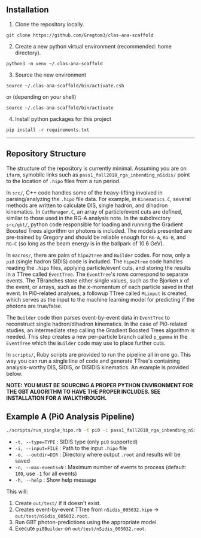 ## Installation

1. Clone the repository locally.

```
git clone https://github.com/Gregtom3/clas-ana-scaffold
```

2. Create a new python virtual environment (recommended: home directory).

```
python3 -m venv ~/.clas-ana-scaffold
```

3. Source the new environment

```
source ~/.clas-ana-scaffold/bin/activate.csh
```

or (depending on your shell)

```
source ~/.clas-ana-scaffold/bin/activate
```

4. Install python packages for this project

```
pip install -r requirements.txt
```

---

## Repository Structure

The structure of the repository is currently minimal. Assuming you are on `ifarm`, symoblic links such as `pass1_fall2018_rga_inbending_nSidis/` point to the location of `.hipo` files from a run period. 

In `src/`, C++ code handles some of the heavy-lifting involved in parsing/analyzing the `.hipo` file data. For example, in `Kinematics.C`, several methods are written to calculate DIS, single hadron, and dihadron kinematics. In `CutManager.C`, an array of particle/event cuts are defined, similar to those used in the RG-A analysis note. In the subdirectory `src/gbt/`, python code responsible for loading and running the Gradient Boosted Trees algorithm on photons is included. The models presented are pre-trained by Gregory and should be reliable enough for `RG-A`, `RG-B`, and `RG-C` (so long as the beam energy is in the ballpark of 10.6 GeV).

In `macros/`, there are pairs of `hipo2tree` and `Builder` codes. For now, only a `pi0` (single hadron SIDIS) code is included. The `hipo2tree` code handles reading the `.hipo` files, applying particle/event cuts, and storing the results in a TTree called `EventTree`. The `EventTree`'s rows correspond to separate events. The TBranches store either single values, such as the Bjorken x of the event, or arrays, such as the x-momentum of each particle saved in that event. In Pi0-related analyses, a followup TTree called `MLinput` is created, which serves as the input to the machine learning model for predicting if the photons are true/false.

The `Builder` code then parses event-by-event data in `EventTree` to reconstruct single hadron/dihadron kinematics. In the case of Pi0-related studies, an intermediate step calling the Gradient Boosted Trees algorithm is needed. This step creates a new per-particle branch called `p_gamma` in the `EventTree` which the `Builder` code may use to place further cuts.

In `scripts/`, Ruby scripts are provided to run the pipeline all in one go. This way you can run a single line of code and generate TTree's containing analysis-worthy DIS, SIDIS, or DISIDIS kinematics. An example is provided below.

**NOTE: YOU MUST BE SOURCING A PROPER PYTHON ENVIRONMENT FOR THE GBT ALGORITHM TO HAVE THE PROPER INCLUDES. SEE INSTALLATION FOR A WALKTHROUGH.**

## Example A (Pi0 Analysis Pipeline)

```sh
./scripts/run_single_hipo.rb -t pi0 -i pass1_fall2018_rga_inbending_nSidis/nSidis_005032.hipo -o out/test -n 500
```

* `-t, --type=TYPE`       : SIDIS type (only `pi0` supported)
* `-i, --input=FILE`      : Path to the input `.hipo` file
* `-o, --outdir=DIR`      : Directory where output `.root` and results will be saved
* `-n, --max-events=N`    : Maximum number of events to process (default: `100`, use `-1` for all events)
* `-h, --help`            : Show help message

This will:

1. Create `out/test/` if it doesn't exist.
2. Creates event-by-event TTree from `nSidis_005032.hipo` → `out/test/nSidis_005032.root`.
3. Run GBT photon-predictions using the appropriate model.
4. Execute `pi0Builder` on `out/test/nSidis_005032.root`.

